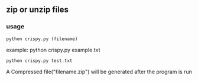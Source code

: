## zip or unzip files

### usage

`python crispy.py (filename)`

example:
    python crispy.py example.txt

    python crispy.py test.txt

A Compressed file("filename.zip") will be generated after the program is run
